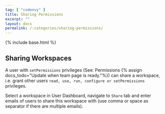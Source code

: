```yaml
---
tag: [ "codenvy" ]
title: Sharing Permissions
excerpt: ""
layout: docs
permalink: /:categories/sharing-permissions/
---
```

{% include base.html %}

## Sharing Workspaces

A user with `setPermissions` privileges (See: Permissions {% assign docs_todo="Update when team page is ready."%}) can share a workspace, i.e. grant other users `read, use, run, configure or setPermissions` privileges.

Select a workspace in User Dashboard, navigate to `Share` tab and enter emails of users to share this workspace with (use comma or space as separator if there are multiple emails).

